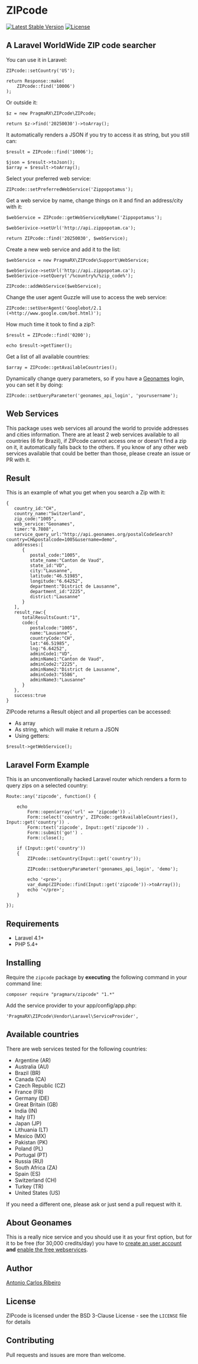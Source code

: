 # ZIPcode

[![Latest Stable Version](https://poser.pugx.org/pragmarx/zipcode/v/stable.png)](https://packagist.org/packages/pragmarx/zipcode) [![License](https://poser.pugx.org/pragmarx/zipcode/license.png)](https://packagist.org/packages/pragmarx/zipcode)

## A Laravel WorldWide ZIP code searcher

You can use it in Laravel:

    ZIPcode::setCountry('US');

    return Response::make(
        ZIPcode::find('10006')
    );

Or outside it:

    $z = new PragmaRX\ZIPcode\ZIPcode;

    return $z->find('20250030')->toArray();

It automatically renders a JSON if you try to access it as string, but you still can:

    $result = ZIPcode::find('10006');

    $json = $result->toJson();
    $array = $result->toArray();

Select your preferred web service:

    ZIPcode::setPreferredWebService('Zippopotamus');

Get a web service by name, change things on it and find an address/city with it:

    $webService = ZIPcode::getWebServiceByName('Zippopotamus');

    $webSerivice->setUrl('http://api.zippopotam.ca');

    return ZIPcode::find('20250030', $webService);

Create a new web service and add it to the list:

    $webService = new PragmaRX\ZIPcode\Support\WebService;

    $webSerivice->setUrl('http://api.zippopotam.ca');
    $webSerivice->setQuery('/%country%/%zip_code%');

    ZIPcode::addWebService($webService);

Change the user agent Guzzle will use to access the web service:

    ZIPcode::setUserAgent('Googlebot/2.1 (+http://www.google.com/bot.html)');

How much time it took to find a zip?:

    $result = ZIPcode::find('0200');

    echo $result->getTimer();

Get a list of all available countries:

    $array = ZIPcode::getAvailableCountries();

Dynamically change query parameters, so if you have a [Geonames](http://www.geonames.org/) login, you can set it by doing:

    ZIPcode::setQueryParameter('geonames_api_login', 'yourusername');

## Web Services

This package uses web services all around the world to provide addresses and cities information. There are at least 2 web services available to all countries (6 for Brazil), if ZIPcode cannot access one or doesn't find a zip on it, it automatically falls back to the others. If you know of any other web services available that could be better than those, please create an issue or PR with it.

## Result

This is an example of what you get when you search a Zip with it:

```
{
   country_id:"CH",
   country_name:"Switzerland",
   zip_code:"1005",
   web_service:"Geonames",
   timer:"0.7808",
   service_query_url:"http://api.geonames.org/postalCodeSearch?country=CH&postalcode=1005&username=demo",
   addresses:[
      {
         postal_code:"1005",
         state_name:"Canton de Vaud",
         state_id:"VD",
         city:"Lausanne",
         latitude:"46.51985",
         longitude:"6.64252",
         department:"District de Lausanne",
         department_id:"2225",
         district:"Lausanne"
      }
   ],
   result_raw:{
      totalResultsCount:"1",
      code:{
         postalcode:"1005",
         name:"Lausanne",
         countryCode:"CH",
         lat:"46.51985",
         lng:"6.64252",
         adminCode1:"VD",
         adminName1:"Canton de Vaud",
         adminCode2:"2225",
         adminName2:"District de Lausanne",
         adminCode3:"5586",
         adminName3:"Lausanne"
      }
   },
   success:true
}
```

ZIPcode returns a Result object and all properties can be accessed:

* As array
* As string, which will make it return a JSON
* Using getters:

```
$result->getWebService();
```

## Laravel Form Example

This is an unconventionally hacked Laravel router which renders a form to query zips on a selected country:

    Route::any('zipcode', function() {

        echo
            Form::open(array('url' => 'zipcode')) .
            Form::select('country', ZIPcode::getAvailableCountries(), Input::get('country')) .
            Form::text('zipcode', Input::get('zipcode')) .
            Form::submit('go!') .
            Form::close();

        if (Input::get('country'))
        {
            ZIPcode::setCountry(Input::get('country'));

            ZIPcode::setQueryParameter('geonames_api_login', 'demo');

            echo '<pre>';
            var_dump(ZIPcode::find(Input::get('zipcode'))->toArray());
            echo '</pre>';
        }

    });

## Requirements

- Laravel 4.1+
- PHP 5.4+

## Installing

Require the `zipcode` package by **executing** the following command in your command line:

    composer require "pragmarx/zipcode" "1.*"

Add the service provider to your app/config/app.php:

    'PragmaRX\ZIPcode\Vendor\Laravel\ServiceProvider',

## Available countries

There are web services tested for the following countries:

* Argentine (AR)
* Australia (AU)
* Brazil (BR)
* Canada (CA)
* Czech Republic (CZ)
* France (FR)
* Germany (DE)
* Great Britain (GB)
* India (IN)
* Italy (IT)
* Japan (JP)
* Lithuania (LT)
* Mexico (MX)
* Pakistan (PK)
* Poland (PL)
* Portugal (PT)
* Russia (RU)
* South Africa (ZA)
* Spain (ES)
* Switzerland (CH)
* Turkey (TR)
* United States (US)

If you need a different one, please ask or just send a pull request with it.

## About Geonames

This is a really nice service and you should use it as your first option, but for it to be free (for 30,000 credits/day) you have to [create an user account](http://www.geonames.org/login) **and** [enable the free webservices](http://www.geonames.org/manageaccount).

## Author

[Antonio Carlos Ribeiro](http://twitter.com/iantonioribeiro)

## License

ZIPcode is licensed under the BSD 3-Clause License - see the `LICENSE` file for details

## Contributing

Pull requests and issues are more than welcome.
